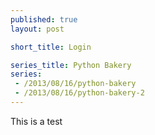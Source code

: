 ```yaml
---
published: true
layout: post

short_title: Login

series_title: Python Bakery
series:
 - /2013/08/16/python-bakery
 - /2013/08/16/python-bakery-2
---
```


This is a test      